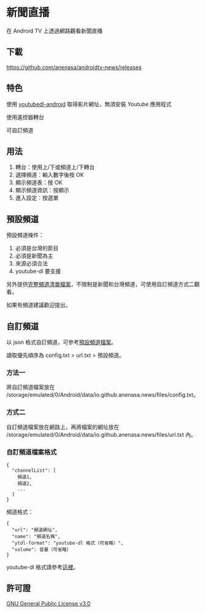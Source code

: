 # 新聞直播

在 Android TV 上透過網路觀看新聞直播

## 下載

https://github.com/anenasa/androidtv-news/releases

## 特色

使用 [youtubedl-android](https://github.com/yausername/youtubedl-android) 取得影片網址，無須安裝 Youtube 應用程式

使用遙控器轉台

可自訂頻道

## 用法

1. 轉台：使用上/下或頻道上/下轉台
2. 選擇頻道：輸入數字後按 OK
3. 顯示頻道表：按 OK
4. 顯示頻道資訊：按顯示
5. 進入設定：按選單

## 預設頻道

預設頻道條件：
1. 必須是台灣的節目
2. 必須是新聞為主
3. 來源必須合法
4. youtube-dl 要支援

另外提供[完整頻道清單檔案](https://anenasa.github.io/channel/full.txt)，不限制是新聞和台灣頻道，可使用自訂頻道方式二觀看。

如果有頻道建議歡迎提出。

## 自訂頻道

以 json 格式自訂頻道，可參考[預設頻道檔案](https://anenasa.github.io/channel/config.txt)。

讀取優先順序為 config.txt > url.txt > 預設頻道。

### 方法一
將自訂頻道檔案放在 /storage/emulated/0/Android/data/io.github.anenasa.news/files/config.txt。

### 方式二
自訂頻道檔案放在網路上，再將檔案的網址放在 /storage/emulated/0/Android/data/io.github.anenasa.news/files/url.txt 內。

### 自訂頻道檔案格式

    {
      "channelList": [
        頻道1,
        頻道2,
        ...
      ]
    }

頻道格式：

    {
      "url": "頻道網址",
      "name": "頻道名稱",
      "ytdl-format": "youtube-dl 格式（可省略）",
      "volume": 音量（可省略）
    }

youtube-dl 格式請參考[這裡](https://github.com/ytdl-org/youtube-dl/blob/master/README.md#format-selection)。

## 許可證
[GNU General Public License v3.0](https://github.com/anenasa/androidtv-news/blob/main/LICENSE)
